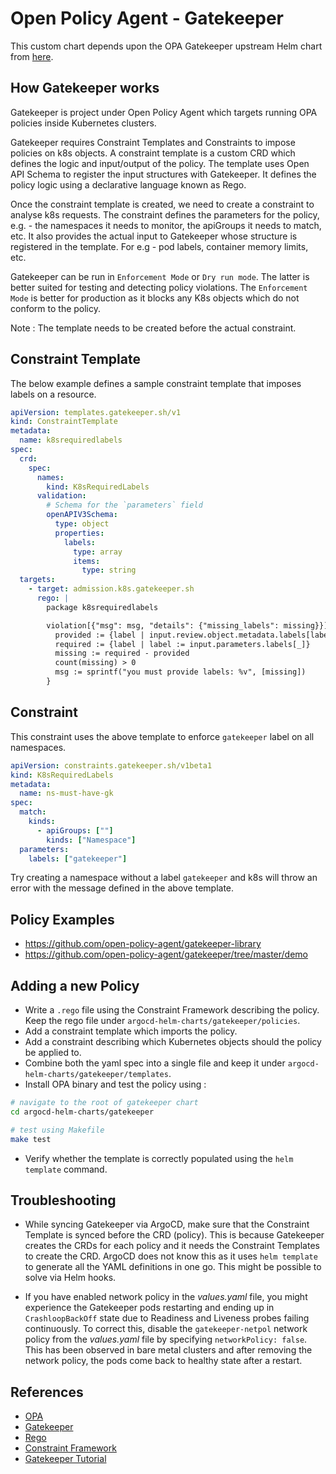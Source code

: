 # Open Policy Agent - Gatekeeper

This custom chart depends upon the OPA Gatekeeper upstream Helm chart from
[here](https://github.com/open-policy-agent/gatekeeper/tree/master/charts/gatekeeper).

## How Gatekeeper works

Gatekeeper is project under Open Policy Agent which targets running OPA policies inside Kubernetes clusters.

Gatekeeper requires Constraint Templates and Constraints to impose policies on k8s objects.
A constraint template is a custom CRD which defines the logic and input/output of the policy.
The template uses Open API Schema to register the input structures with Gatekeeper.
It defines the policy logic using a declarative language known as Rego.

Once the constraint template is created, we need to create a constraint to analyse k8s requests.
The constraint defines the parameters for the policy, e.g. - the namespaces it needs to monitor,
the apiGroups it needs to match, etc.
It also provides the actual input to Gatekeeper whose structure is registered in the template.
For e.g - pod labels, container memory limits, etc.

Gatekeeper can be run in `Enforcement Mode` or `Dry run mode`. The latter is better suited
for testing and detecting policy violations. The `Enforcement Mode` is better for production
as it blocks any K8s objects which do not conform to the policy.

Note : The template needs to be created before the actual constraint.

## Constraint Template

The below example defines a sample constraint template that imposes labels on a resource.

```yaml
apiVersion: templates.gatekeeper.sh/v1
kind: ConstraintTemplate
metadata:
  name: k8srequiredlabels
spec:
  crd:
    spec:
      names:
        kind: K8sRequiredLabels
      validation:
        # Schema for the `parameters` field
        openAPIV3Schema:
          type: object
          properties:
            labels:
              type: array
              items:
                type: string
  targets:
    - target: admission.k8s.gatekeeper.sh
      rego: |
        package k8srequiredlabels

        violation[{"msg": msg, "details": {"missing_labels": missing}}] {
          provided := {label | input.review.object.metadata.labels[label]}
          required := {label | label := input.parameters.labels[_]}
          missing := required - provided
          count(missing) > 0
          msg := sprintf("you must provide labels: %v", [missing])
        }
```

## Constraint

This constraint uses the above template to enforce `gatekeeper` label
on all namespaces.

```yaml
apiVersion: constraints.gatekeeper.sh/v1beta1
kind: K8sRequiredLabels
metadata:
  name: ns-must-have-gk
spec:
  match:
    kinds:
      - apiGroups: [""]
        kinds: ["Namespace"]
  parameters:
    labels: ["gatekeeper"]
```

Try creating a namespace without a label `gatekeeper` and k8s will throw an error with the message defined in the above template.

## Policy Examples

- https://github.com/open-policy-agent/gatekeeper-library
- https://github.com/open-policy-agent/gatekeeper/tree/master/demo

## Adding a new Policy

- Write a `.rego` file using the Constraint Framework describing the policy.
Keep the rego file under `argocd-helm-charts/gatekeeper/policies`.
- Add a constraint template which imports the policy.
- Add a constraint describing which Kubernetes objects should the policy be applied to.
- Combine both the yaml spec into a single file and keep it under
`argocd-helm-charts/gatekeeper/templates`.
- Install OPA binary and test the policy using :

```bash
# navigate to the root of gatekeeper chart
cd argocd-helm-charts/gatekeeper

# test using Makefile
make test
```

- Verify whether the template is correctly populated using the `helm template` command.

## Troubleshooting

- While syncing Gatekeeper via ArgoCD, make sure that the Constraint Template is synced
before the CRD (policy). This is because Gatekeeper creates the CRDs for each policy
and it needs the Constraint Templates to create the CRD.
ArgoCD does not know this as it uses `helm template` to generate all the YAML definitions
in one go. This might be possible to solve via Helm hooks.

- If you have enabled network policy in the _values.yaml_ file, you might experience
the Gatekeeper pods restarting and ending up in `CrashloopBackOff` state due to
Readiness and Liveness probes failing continuously. To correct this, disable the
`gatekeeper-netpol` network policy from the _values.yaml_ file by specifying `networkPolicy: false`.
This has been observed in bare metal clusters and after removing the network policy, the
pods come back to healthy state after a restart.

## References

- [OPA](https://www.openpolicyagent.org/docs/latest/)
- [Gatekeeper](https://open-policy-agent.github.io/gatekeeper/website/docs/howto)
- [Rego](https://www.openpolicyagent.org/docs/latest/policy-language/)
- [Constraint Framework](https://github.com/open-policy-agent/frameworks/tree/master/constraint)
- [Gatekeeper Tutorial](https://dustinspecker.com/posts/open-policy-agent-introduction-gatekeeper/)

